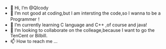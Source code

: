 - 👋 Hi, I’m @QIcody
- 👀 I’m not good at coding,but I am intersting the code,so I wanna to be a  Programmer！
- 🌱 I’m currently learning C language and C++ ,of course and java!
- 💞️ I’m looking to collaborate on the colleage,because I want to go the TenCent or Bilbill.
- 📫 How to reach me ...

<!---
QIcody/QIcody is a ✨ special ✨ repository because its `README.md` (this file) appears on your GitHub profile.
You can click the Preview link to take a look at your changes.
--->
